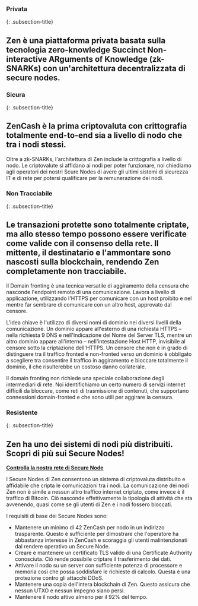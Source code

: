 ### Privata
{: .subsection-title}
## Zen è una piattaforma privata basata sulla tecnologia zero-knowledge Succinct Non-interactive ARguments of Knowledge (zk-SNARKs) con un'architettura decentralizzata di secure nodes.

### Sicura
{: .subsection-title}
## ZenCash è la prima criptovaluta con crittografia totalmente end-to-end sia a livello di nodo che tra i nodi stessi.
Oltre a zk-SNARKs, l'architettura di Zen include la crittografia a livello di nodo. Le criptovalute si affidano ai nodi per poter funzionare, noi chiediamo agli operatori dei nostri Scure Nodes di avere gli ultimi sistemi di sicurezza IT e di rete per potersi qualificare per la remunerazione dei nodi.

### Non Tracciabile
{: .subsection-title}
## Le transazioni protette sono totalmente criptate, ma allo stesso tempo possono essere verificate come valide con il consenso della rete. Il mittente, il destinatario e l'ammontare sono nascosti sulla blockchain, rendendo Zen completamente non tracciabile.

Il Domain fronting è una tecnica versatile di aggiramento della censura che nasconde l'endpoint remoto di una comunicazione. Lavora a livello di applicazione, utilizzando l'HTTPS per comunicare con un host proibito e nel mentre far sembrare di comunicare con un altro host, approvato dal censore.

L'idea chiave è l'utilizzo di diversi nomi di dominio nei diversi livelli della comunicazione. Un dominio appare all'esterno di una richiesta HTTPS – nella richiesta 9 DNS e nell'Indicazione del Nome del Server TLS, mentre un altro dominio appare all'interno – nell'intestazione Host HTTP, invisibile al censore sotto la criptazione dell'HTTPS. Un censore che non è in grado di distinguere tra il traffico fronted e non-fronted verso un dominio è obbligato a scegliere tra consentire il traffico in aggiramento e bloccare totalmente il dominio, il che risulterebbe un costoso danno collaterale.

Il domain fronting non richiede una speciale collaborazione degli intermediari di rete. Noi identifichiamo un certo numero di servizi internet difficili da bloccare, come reti di trasmissione di contenuti, che supportano connessioni domain-fronted e che sono utili per aggirare la censura.

### Resistente
{: .subsection-title}
## Zen ha uno dei sistemi di nodi più distribuiti. Scopri di più sui Secure Nodes!
**[Controlla la nostra rete di Secure Node](https://securenodes.na.zensystem.io/)**

I Secure Nodes di Zen consentono un sistema di criptovaluta distribuito e affidabile che cripta le comunicazioni tra i nodi. La comunicazione dei nodi Zen non è simile a nessun altro traffico internet criptato, come invece è il traffico di Bitcoin. Ciò nasconde effettivamente la tipologia di attività che sta avvenendo, quasi come se gli utenti di Zen e i nodi fossero bloccati.

I requisiti di base dei Secure Nodes sono:
* Mantenere un minimo di 42 ZenCash per nodo in un indirizzo trasparente. Questo è sufficiente per dimostrare che l'operatore ha abbastanza interesse in ZenCash e scoraggia gli utenti malintenzionati dal rendere operativo un Secure Node.
* Creare e mantenere un certificato TLS valido di una Certificate Authority conosciuta. Ciò rende possibile criptare il trasferimento dei dati.
* Attivare il nodo su un server con sufficiente potenza di processore e memoria così che possa soddisfare le richieste di calcolo. Questa è una protezione contro gli attacchi DDoS.
* Mantenere una copia dell'intera blockchain di Zen. Questo assicura che nessun UTXO e nessun impegno siano persi.
* Mantenere il nodo attivo almeno per il 92% del tempo.
